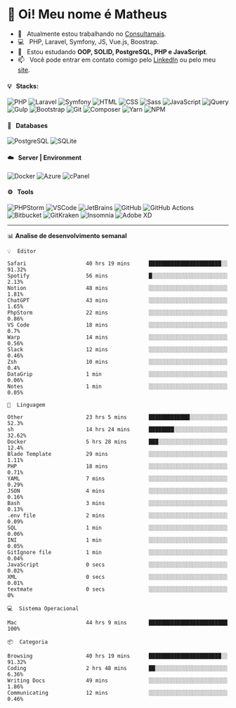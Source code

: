 # 👋 Oi! Meu nome é Matheus

- 🔭 &nbsp; Atualmente estou trabalhando no [Consultamais](https://consultamais.com.br/).
- 💻 &nbsp; PHP, Laravel, Symfony, JS, Vue.js, Boostrap.
- 🌱 &nbsp; Estou estudando **OOP, SOLID, PostgreSQL, PHP e JavaScript**.
- 📫 &nbsp; Você pode entrar em contato comigo pelo [LinkedIn](https://www.linkedin.com/in/matheuscamargoxavier/) ou pelo meu [site](https://matheuscamargo.co).

#### 💡 &nbsp; Stacks:
![PHP](https://img.shields.io/badge/-PHP-777BB4?&logo=php&logoColor=FFFFFF)
![Laravel](https://img.shields.io/badge/-Laravel-FF2D20?&logo=laravel&logoColor=FFFFFF)
![Symfony](https://img.shields.io/badge/-Symfony-000000?&logo=symfony&logoColor=FFFFFF)
![HTML](https://img.shields.io/badge/-HTML-E34F26?&logo=html5&logoColor=FFFFFF)
![CSS](https://img.shields.io/badge/-CSS-1572B6?&logo=css3&logoColor=FFFFFF)
![Sass](https://img.shields.io/badge/-Sass-CC6699?&logo=sass&logoColor=FFFFFF)
![JavaScript](https://img.shields.io/badge/-JavaScript-F7DF1E?&logo=javascript&logoColor=FFFFFF)
![jQuery](https://img.shields.io/badge/-jQuery-0769AD?&logo=jquery&logoColor=FFFFFF)
![Gulp](https://img.shields.io/badge/-Gulp-CF4647?&logo=gulp&logoColor=FFFFFF)
![Bootstrap](https://img.shields.io/badge/-Bootstrap-7952B3?&logo=bootstrap&logoColor=FFFFFF)
![Git](https://img.shields.io/badge/-Git-F05032?&logo=git&logoColor=FFFFFF)
![Composer](https://img.shields.io/badge/-Composer-885630?&logo=composer&logoColor=FFFFFF)
![Yarn](https://img.shields.io/badge/-Yarn-2C8EBB?&logo=yarn&logoColor=FFFFFF)
![NPM](https://img.shields.io/badge/-npm-CB3837?&logo=npm&logoColor=FFFFFF)

#### 💾 &nbsp; Databases
![PostgreSQL](https://img.shields.io/badge/-PostgreSQL-336791?&logo=PostgreSQL&logoColor=FFFFFF)
![SQLite](https://img.shields.io/badge/-SQLite-003B57?&logo=SQLite&logoColor=FFFFFF)

#### ☁️ &nbsp; Server | Environment
![Docker](https://img.shields.io/badge/-Docker-2496ED?&logo=docker&logoColor=FFFFFF)
![Azure](https://img.shields.io/badge/-Azure-0089D6?&logo=microsoft%20azure&logoColor=FFFFFF)
![cPanel](https://img.shields.io/badge/-cPanel-FF6C2C?&logo=cpanel&logoColor=FFFFFF)

#### ⚙️ &nbsp; Tools
![PHPStorm](https://img.shields.io/badge/-PHPStorm-000000?&logo=PHPStorm&logoColor=FFFFFF)
![VSCode](https://img.shields.io/badge/-VSCode-007ACC?&logo=Visual%20Studio%20Code&logoColor=FFFFFF) 
![JetBrains](https://img.shields.io/badge/-JetBrains-000000?&logo=jetbrains&logoColor=FFFFFF) 
![GitHub](https://img.shields.io/badge/-GitHub-181717?&logo=github&logoColor=FFFFFF) 
![GitHub Actions](https://img.shields.io/badge/-GitHub%20Actions-181717?&logo=GitHub%20Actions&logoColor=FFFFFF) 
![Bitbucket](https://img.shields.io/badge/-Bitbucket-0052CC?&logo=bitbucket&logoColor=FFFFFF)
![GitKraken](https://img.shields.io/badge/-GitKraken-179287?&logo=GitKraken&logoColor=FFFFFF)
![Insomnia](https://img.shields.io/badge/-Insomnia-5849BE?&logo=Insomnia&logoColor=FFFFFF)
![Adobe XD](https://img.shields.io/badge/-Adobe%20XD-FF61F6?&logo=adobe%20xd&logoColor=FFFFFF) 
_______

📊  **Analise de desenvolvimento semanal**
```text
💡  Editor

Safari                   40 hrs 19 mins      ███████████████████████░░     91.32%
Spotify                  56 mins             █░░░░░░░░░░░░░░░░░░░░░░░░      2.13%
Notion                   48 mins             ░░░░░░░░░░░░░░░░░░░░░░░░░      1.81%
ChatGPT                  43 mins             ░░░░░░░░░░░░░░░░░░░░░░░░░      1.65%
PhpStorm                 22 mins             ░░░░░░░░░░░░░░░░░░░░░░░░░      0.86%
VS Code                  18 mins             ░░░░░░░░░░░░░░░░░░░░░░░░░       0.7%
Warp                     14 mins             ░░░░░░░░░░░░░░░░░░░░░░░░░      0.56%
Slack                    12 mins             ░░░░░░░░░░░░░░░░░░░░░░░░░      0.46%
Zsh                      10 mins             ░░░░░░░░░░░░░░░░░░░░░░░░░       0.4%
DataGrip                 1 min               ░░░░░░░░░░░░░░░░░░░░░░░░░      0.06%
Notes                    1 min               ░░░░░░░░░░░░░░░░░░░░░░░░░      0.05%
```
```text
💬  Linguagem

Other                    23 hrs 5 mins       █████████████░░░░░░░░░░░░      52.3%
sh                       14 hrs 24 mins      ████████░░░░░░░░░░░░░░░░░     32.62%
Docker                   5 hrs 28 mins       ███░░░░░░░░░░░░░░░░░░░░░░      12.4%
Blade Template           29 mins             ░░░░░░░░░░░░░░░░░░░░░░░░░      1.11%
PHP                      18 mins             ░░░░░░░░░░░░░░░░░░░░░░░░░      0.71%
YAML                     7 mins              ░░░░░░░░░░░░░░░░░░░░░░░░░      0.29%
JSON                     4 mins              ░░░░░░░░░░░░░░░░░░░░░░░░░      0.16%
Bash                     3 mins              ░░░░░░░░░░░░░░░░░░░░░░░░░      0.13%
.env file                2 mins              ░░░░░░░░░░░░░░░░░░░░░░░░░      0.09%
SQL                      1 min               ░░░░░░░░░░░░░░░░░░░░░░░░░      0.06%
INI                      1 min               ░░░░░░░░░░░░░░░░░░░░░░░░░      0.05%
GitIgnore file           1 min               ░░░░░░░░░░░░░░░░░░░░░░░░░      0.04%
JavaScript               0 secs              ░░░░░░░░░░░░░░░░░░░░░░░░░      0.02%
XML                      0 secs              ░░░░░░░░░░░░░░░░░░░░░░░░░      0.01%
textmate                 0 secs              ░░░░░░░░░░░░░░░░░░░░░░░░░         0%
```
```text
💻  Sistema Operacional

Mac                      44 hrs 9 mins       █████████████████████████       100%
```
```text
📦  Categoria

Browsing                 40 hrs 19 mins      ███████████████████████░░     91.32%
Coding                   2 hrs 48 mins       ██░░░░░░░░░░░░░░░░░░░░░░░      6.36%
Writing Docs             49 mins             ░░░░░░░░░░░░░░░░░░░░░░░░░      1.86%
Communicating            12 mins             ░░░░░░░░░░░░░░░░░░░░░░░░░      0.46%
```
